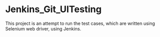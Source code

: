 # Jenkins_Git_UITesting

This project is an attempt to run the test cases, which are written using Selenium web driver, using Jenkins.
